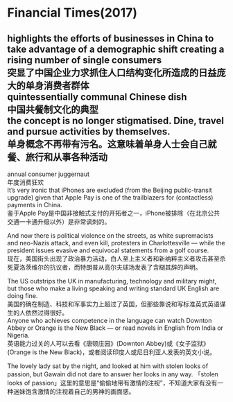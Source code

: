 # Financial Times(2017)

highlights the efforts of businesses in China to take advantage of a demographic shift creating a rising number of single consumers  
突显了中国企业力求抓住人口结构变化所造成的日益庞大的单身消费者群体  
quintessentially communal Chinese dish  
中国共餐制文化的典型  
the concept is no longer stigmatised. Dine, travel and pursue activities by themselves.  
单身概念不再带有污名。这意味着单身人士会自己就餐、旅行和从事各种活动  
---

annual consumer juggernaut  
年度消费狂欢  
It’s very ironic that iPhones are excluded (from the Beijing public-transit upgrade) given that Apple Pay is one of the trailblazers for (contactless) payments in China.  
鉴于Apple Pay是中国非接触式支付的开拓者之一，iPhone被排除（在北京公共交通一卡通升级以外）是非常讽刺的。  

And now there is political violence on the streets, as white supremacists and neo-Nazis attack, and even kill, protesters in Charlottesville — while the president issues evasive and equivocal statements from a golf course.  
现在，美国街头出现了政治暴力活动，白人至上主义者和新纳粹主义者攻击甚至杀死夏洛茨维尔的抗议者，而特朗普从高尔夫球场发表了含糊其辞的声明。  

The US outstrips the UK in manufacturing, technology and military might, but those who make a living speaking and writing standard UK English are doing fine.  
美国的确在制造、科技和军事实力上超过了英国，但那些靠说和写标准英式英语谋生的人依然过得很好。  
Anyone who achieves competence in the language can watch Downton Abbey or Orange is the New Black — or read novels in English from India or Nigeria.  
英语能力过关的人可以去看《唐顿庄园》(Downton Abbey)或《女子监狱》(Orange is the New Black)，或者阅读印度人或尼日利亚人发表的英文小说。  

The lovely lady sat by the night, and looked at him with stolen looks of passion, but Gawain did not dare to answer her looks in any way.
「stolen looks of passion」这里的意思是“偷偷地带有激情的注视”，不知道大家有没有一种迷妹饱含激情的注视着自己的男神的画面感。
